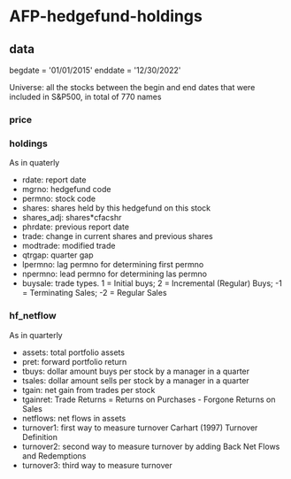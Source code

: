 # AFP-hedgefund-holdings

## data
begdate = '01/01/2015'
enddate = '12/30/2022'

Universe: all the stocks between the begin and end dates that were included in S&P500, in total of 770 names

### price

### holdings
As in quaterly
- rdate: report date
- mgrno: hedgefund code
- permno: stock code
- shares: shares held by this hedgefund on this stock
- shares_adj: shares*cfacshr
- phrdate: previous report date
- trade: change in current shares and previous shares
- modtrade: modified trade
- qtrgap: quarter gap
- lpermno: lag permno for determining first permno
- npermno: lead permno for determining las permno
- buysale: trade types. 1 = Initial buys; 2 = Incremental (Regular) Buys; -1 = Terminating Sales; -2 = Regular Sales
### hf_netflow
As in quarterly
- assets: total portfolio assets
- pret: forward portfolio return
- tbuys: dollar amount buys per stock by a manager in a quarter
- tsales: dollar amount sells per stock by a manager in a quarter
- tgain: net gain from trades per stock 
- tgainret: Trade Returns = Returns on Purchases - Forgone Returns on Sales
- netflows: net flows in assets
- turnover1: first way to measure turnover Carhart (1997) Turnover Definition
- turnover2: second way to measure turnover by adding Back Net Flows and Redemptions
- turnover3: third way to measure turnover
